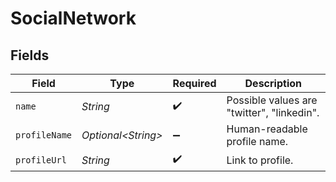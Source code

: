 # SocialNetwork


## Fields

| Field                                      | Type                                       | Required                                   | Description                                |
| ------------------------------------------ | ------------------------------------------ | ------------------------------------------ | ------------------------------------------ |
| `name`                                     | *String*                                   | :heavy_check_mark:                         | Possible values are "twitter", "linkedin". |
| `profileName`                              | *Optional\<String>*                        | :heavy_minus_sign:                         | Human-readable profile name.               |
| `profileUrl`                               | *String*                                   | :heavy_check_mark:                         | Link to profile.                           |
